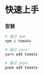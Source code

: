 # 快速上手

### 安装

```bash
# 通过 npm
npm i tomato

# 通过 yarn
yarn add tomato

# 通过 pnpm
pnpm add tomato
```
